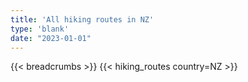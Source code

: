 ```yaml
---
title: 'All hiking routes in NZ'
type: 'blank'
date: "2023-01-01"
---
```


{{< breadcrumbs >}}
{{< hiking_routes country=NZ >}}
